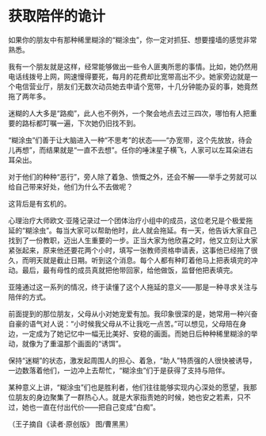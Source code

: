 # 获取陪伴的诡计

如果你的朋友中有那种稀里糊涂的“糊涂虫”，你一定对抓狂、想要撞墙的感觉非常熟悉。 

我有一个朋友就是这样，经常能够做出一些令人匪夷所思的事情。比如，她仍然用电话线拨号上网，网速慢得要死，每月的花费却比宽带高出不少。她家旁边就是一个电信营业厅，朋友们无数次动员她去申请个宽带，十几分钟能办妥的事，她竟然拖了两年多。 

迷糊的人大多是“路痴”，此人也不例外，一个聚会地点去过三四次，哪怕有人把重要的路标都叮嘱一遍，下次她仍旧找不到。 

“糊涂虫”们善于让大脑进入一种“不思考”的状态——“办宽带，这个先放放，待会儿再想”，而结果就是“一直不去想”。任你的唾沫星子横飞，人家可以左耳朵进右耳朵出。 

对于他们的种种“恶行”，旁人除了着急、愤慨之外，还会不解——举手之劳就可以给自己带来好处，他们为什么不去做呢？ 

这背后是有玄机的。 

心理治疗大师欧文·亚隆记录过一个团体治疗小组中的成员，这位老兄是个极爱拖延的“糊涂虫”。每当大家可以帮助他时，此人就会拖延。有一天，他告诉大家自己找到了一份教职，迈出人生重要的一步。正当大家为他欣喜之时，他又立刻让大家紧张起来，原来他还要花两个小时，填写一张教师资格申请表，这事他已经拖了很久，而明天就是截止日期。听到这个消息。每个人都有种盯着他马上把表填完的冲动。最后，最有母性的成员真就把他带回家，给他做饭，监督他把表填完。 

亚隆通过这一系列的情况，终于读懂了这个人拖延的意义——那是一种寻求关注与陪伴的方式。 

前面提到的那位朋友，父母从小对她宠爱有加。我印象很深的是，她常用一种兴奋自豪的语气对人说：“小时候我父母从不让我吃一点苦。”可以想见，父母陪在身边，一定成为了她记忆中一幅无比美好、安稳的画面。而她日后种种稀里糊涂的举动，就像为了重温那个画面的“诱饵”。 

保持“迷糊”的状态，激发起周围人的担心、着急，“助人”特质强的人很快被诱导，一边数落着他们，一边冲上去帮忙，“糊涂虫”们于是获得了支持与陪伴。 

某种意义上讲，“糊涂虫”们也是胜利者，他们往往能够实现内心深处的愿望，我那位朋友的身边聚集了一群热心人。就是大家指责她的时候，她也安之若素，只不过，她也一直在付出代价——把自己变成“白痴”。 

（王子摘自《读者·原创版》 图/曹黑黑）